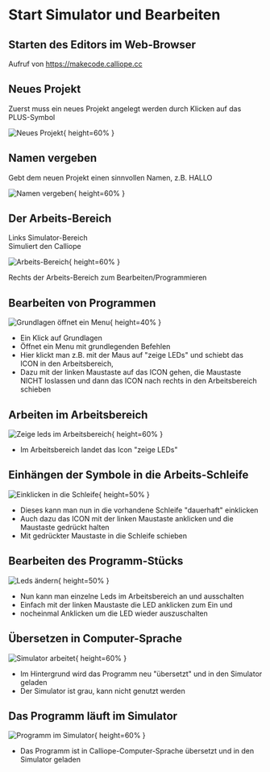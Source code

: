# Start Simulator und Bearbeiten

## Starten des Editors im Web-Browser 

Aufruf von <https://makecode.calliope.cc>

## Neues Projekt 

Zuerst muss ein neues Projekt angelegt werden durch Klicken auf das PLUS-Symbol


![Neues Projekt](pics/SimulatorEdit_00.png){ height=60% }


## Namen vergeben 

Gebt dem neuen Projekt einen sinnvollen Namen, z.B. HALLO


![Namen vergeben](pics/SimulatorEdit_01.png){ height=60% }



## Der Arbeits-Bereich 

Links Simulator-Bereich  
Simuliert den Calliope

![Arbeits-Bereich](pics/SimulatorEdit_0.png){ height=60% }

Rechts der Arbeits-Bereich zum Bearbeiten/Programmieren



## Bearbeiten von Programmen

![Grundlagen öffnet ein Menu](pics/SimulatorEdit_1.png){ height=40% }


* Ein Klick auf Grundlagen
* Öffnet ein Menu mit grundlegenden Befehlen
* Hier klickt man z.B. mit der Maus auf "zeige LEDs" und schiebt das ICON in den Arbeitsbereich, 
* Dazu mit der linken Maustaste auf das ICON gehen, die Maustaste NICHT loslassen und dann das ICON nach rechts in den Arbeitsbereich schieben 
 
## Arbeiten im Arbeitsbereich

![Zeige leds im Arbeitsbereich](pics/SimulatorEdit_2.png){ height=60% }


* Im Arbeitsbereich landet das Icon "zeige LEDs"

## Einhängen der Symbole in die Arbeits-Schleife

![Einklicken in die Schleife](pics/SimulatorEdit_3.png){ height=50% }

* Dieses kann man nun in die vorhandene Schleife "dauerhaft" einklicken
* Auch dazu das ICON mit der linken Maustaste anklicken und die Maustaste gedrückt halten 
* Mit gedrückter Maustaste in die Schleife schieben

## Bearbeiten des Programm-Stücks

![Leds ändern](pics/SimulatorEdit_4.png){ height=50% }


* Nun kann man einzelne Leds im Arbeitsbereich an und ausschalten
* Einfach mit der linken Maustaste die LED anklicken zum Ein und
* nocheinmal Anklicken um die LED wieder auszuschalten 

## Übersetzen in Computer-Sprache  

![Simulator arbeitet](pics/SimulatorEdit_5.png){ height=60% }



* Im Hintergrund wird das Programm neu "übersetzt" und in den Simulator geladen
* Der Simulator ist grau, kann nicht genutzt werden

## Das Programm läuft im Simulator

![Programm im Simulator](pics/SimulatorEdit_6.png){ height=60% }



* Das Programm ist in Calliope-Computer-Sprache übersetzt und in den Simulator geladen



